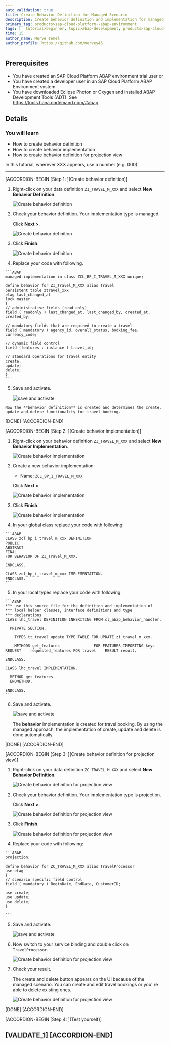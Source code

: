 ```yaml
---
auto_validation: true
title: Create Behavior Definition for Managed Scenario
description: Create behavior definition and implementation for managed scenario.
primary_tag: products>sap-cloud-platform--abap-environment
tags: [  tutorial>beginner, topic>abap-development, products>sap-cloud-platform ]
time: 15
author_name: Merve Temel
author_profile: https://github.com/mervey45
---
```


## Prerequisites  
- You have created an SAP Cloud Platform ABAP environment trial user or
- You have created a developer user in an SAP Cloud Platform ABAP Environment system.
- You have downloaded Eclipse Photon or Oxygen and installed ABAP Development Tools (ADT). See <https://tools.hana.ondemand.com/#abap>.

## Details
### You will learn  
  - How to create behavior definition
  - How to create behavior implementation
  - How to create behavior definition for projection view

In this tutorial, wherever XXX appears, use a number (e.g. 000).

---

[ACCORDION-BEGIN [Step 1: ](Create behavior definition)]
  1. Right-click on your data definition `ZI_TRAVEL_M_XXX` and select **New Behavior Definition**. 

      ![Create behavior definition](definition.png)

  2. Check your behavior definition. Your implementation type is managed.

     Click **Next >**.

      ![Create behavior definition](definition2.png)

  3. Click **Finish**.

      ![Create behavior definition](definition3.png)

  4. Replace your code with following.

    ```ABAP
    managed implementation in class ZCL_BP_I_TRAVEL_M_XXX unique;

    define behavior for ZI_Travel_M_XXX alias Travel
    persistent table ztravel_xxx
    etag last_changed_at
    lock master
    {
    // administrative fields (read only)
    field ( readonly ) last_changed_at, last_changed_by, created_at, created_by;

    // mandatory fields that are required to create a travel
    field ( mandatory ) agency_id, overall_status, booking_fee, currency_code;

    // dynamic field control
    field (features : instance ) travel_id;

    // standard operations for travel entity
    create;
    update;
    delete;
    }
    ```

  5. Save and activate.

      ![save and activate](activate.png)

    Now the **behavior definition** is created and determines the create, update and delete functionality for travel booking.

  
[DONE]
[ACCORDION-END]

[ACCORDION-BEGIN [Step 2: ](Create behavior implementation)]
  1. Right-click on your behavior definition `ZI_TRAVEL_M_XXX` and select **New Behavior Implementation**.

      ![Create behavior implementation](implementation.png)

  2. Create a new behavior implementation:

     - Name: `ZCL_BP_I_TRAVEL_M_XXX`

     Click **Next >**.

      ![Create behavior implementation](implementation2.png)

  3. Click **Finish**.

      ![Create behavior implementation](implementation3.png)

  4. In your global class replace your code with following:

    ```ABAP
    CLASS zcl_bp_i_travel_m_xxx DEFINITION
    PUBLIC
    ABSTRACT
    FINAL
    FOR BEHAVIOR OF ZI_Travel_M_XXX.

    ENDCLASS.

    CLASS zcl_bp_i_travel_m_xxx IMPLEMENTATION.
    ENDCLASS.
    ```

  5. In your local types replace your code with following:

    ```ABAP
    *"* use this source file for the definition and implementation of
    *"* local helper classes, interface definitions and type
    *"* declarations
    CLASS lhc_travel DEFINITION INHERITING FROM cl_abap_behavior_handler.

      PRIVATE SECTION.

        TYPES tt_travel_update TYPE TABLE FOR UPDATE zi_travel_m_xxx.

        METHODS get_features               FOR FEATURES IMPORTING keys REQUEST    requested_features FOR travel    RESULT result.

    ENDCLASS.

    CLASS lhc_travel IMPLEMENTATION.

      METHOD get_features.
      ENDMETHOD.

    ENDCLASS.
    ```

  6. Save and activate.

      ![save and activate](activate.png)

     The **behavior** implementation is created for travel booking. By using the managed approach, the implementation of create, update and delete is done automatically.

[DONE]
[ACCORDION-END]

[ACCORDION-BEGIN [Step 3: ](Create behavior definition for projection view)]
  1. Right-click on your data definition `ZC_TRAVEL_M_XXX` and select **New Behavior Definition**.

      ![Create behavior definition for projection view](projection.png)

  2. Check your behavior definition. Your implementation type is projection.

     Click **Next >**.

      ![Create behavior definition for projection view](projection2.png)

  3. Click **Finish**.

      ![Create behavior definition for projection view](projection3.png)

  4. Replace your code with following:

    ```ABAP
    projection;

    define behavior for ZC_TRAVEL_M_XXX alias TravelProcessor
    use etag
    {
    // scenario specific field control
    field ( mandatory ) BeginDate, EndDate, CustomerID;

    use create;
    use update;
    use delete;
    }

    ```

  5. Save and activate.

      ![save and activate](activate.png)

  6. Now switch to your service binding and double click on `TravelProcessor`.

      ![Create behavior definition for projection view](projection4.png)

  7. Check your result.

     The create and delete button appears on the UI because of the managed scenario.
     You can create and edit travel bookings or you' re able to delete existing ones.

      ![Create behavior definition for projection view](projection5.png)

[DONE]
[ACCORDION-END]


[ACCORDION-BEGIN [Step 4: ](Test yourself)]

[VALIDATE_1]
[ACCORDION-END]
---
